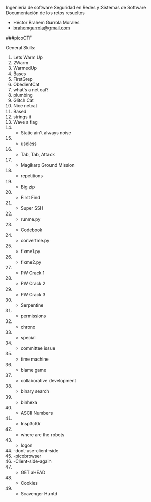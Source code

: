 Ingenieria de software
Seguridad en Redes y Sistemas de Software
Documentación de los retos resueltos

- Héctor Brahem Gurrola Morales
- brahemgurrola@gmail.com

###picoCTF

General Skills:
1. Lets Warm Up
2. 2Warm
3. WarmedUp
4. Bases
5. FirstGrep
6. ObedientCat
7. what's a net cat?
8. plumbing
9. Glitch Cat
10. Nice netcat
11. Based
12. strings it
13. Wave a flag
14.  - Static ain't always noise
15. - useless
16. - Tab, Tab, Attack
17. - Magikarp Ground Mission
18. - repetitions
19. - Big zip
20. - First Find
21. - Super SSH 
22. - runme.py
23. - Codebook
24. - convertme.py
25. - fixme1.py
26. - fixme2.py
27. - PW Crack 1
28. - PW Crack 2
29. - PW Crack 3
30. - Serpentine
31. - permissions
32. - chrono
33. - special
34. - committee issue
35. - time machine
36. - blame game
37. - collaborative development
38. - binary search
39. - binhexa
40. - ASCII Numbers
41. - Insp3ct0r
42. - where are the robots
43. - logon
44. -dont-use-client-side
45. -picobrowser
46. -Client-side-again
47. - GET aHEAD
48. - Cookies
49. - Scavenger Huntd